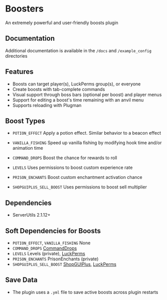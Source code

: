 # Boosters
An extremely powerful and user-friendly boosts plugin

## Documentation
Additional documentation is available in the `/docs` and `/example_config` directories

## Features
- Boosts can target player(s), LuckPerms group(s), or everyone
- Create boosts with tab-complete commands
- Visual support through boss bars (optional per boost) and player menus
- Support for editing a boost's time remaining with an anvil menu
- Supports reloading with Plugman

## Boost Types
- `POTION_EFFECT` Apply a potion effect. Similar behavior to a beacon effect
- `VANILLA_FISHING` Speed up vanilla fishing by modifying hook time and/or animation time


- `COMMAND_DROPS` Boost the chance for rewards to roll
- `LEVELS` Uses permissions to boost custom experience rate
- `PRISON_ENCHANTS` Boost custom enchantment activation chance
- `SHOPGUIPLUS_SELL_BOOST` Uses permissions to boost sell multiplier

## Dependencies
- ServerUtils 2.1.12+

## Soft Dependencies for Boosts
- `POTION_EFFECT`, `VANILLA_FISHING` None
- `COMMAND_DROPS` [CommandDrops](https://github.com/GavvyDizzle/CommandDrops)
- `LEVELS` Levels (private), [LuckPerms](https://luckperms.net/)
- `PRISON_ENCHANTS` PrisonEnchants (private)
- `SHOPGUIPLUS_SELL_BOOST` [ShopGUIPlus](https://www.spigotmc.org/resources/shopgui-1-8-1-21.6515/), [LuckPerms](https://luckperms.net/)

## Save Data
- The plugin uses a `.yml` file to save active boosts across plugin restarts